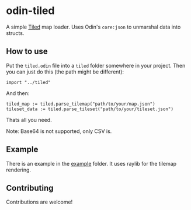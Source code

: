 # odin-tiled
A simple [Tiled](https://www.mapeditor.org) map loader. Uses Odin's `core:json` to unmarshal data into structs.

## How to use
Put the `tiled.odin` file into a `tiled` folder somewhere in your project. Then you can just do this (the path might be different):
```odin
import "../tiled"
```
And then:
```odin
tiled_map := tiled.parse_tilemap("path/to/your/map.json")
tileset_data := tiled.parse_tileset("path/to/your/tileset.json")
```
Thats all you need.

Note: Base64 is not supported, only CSV is.

## Example
There is an example in the [example](example/) folder. It uses raylib for the tilemap rendering.

## Contributing
Contributions are welcome!
